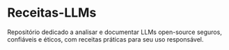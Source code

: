 # Receitas-LLMs
Repositório dedicado a analisar e documentar LLMs open-source seguros, confiáveis e éticos, com receitas práticas para seu uso responsável.
